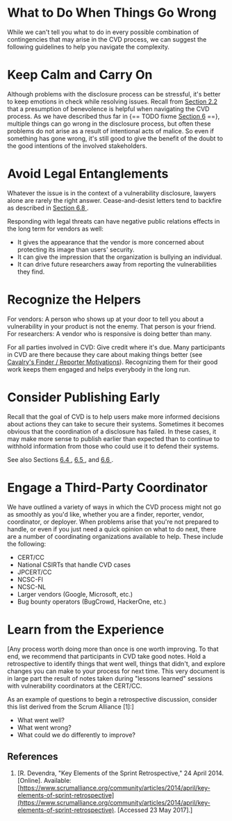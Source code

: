 # What to Do When Things Go Wrong

While we can't tell you what to do in every possible combination of
contingencies that may arise in the CVD process, we can suggest the
following guidelines to help you navigate the complexity.

# Keep Calm and Carry On
Although problems with the disclosure process can be stressful, it's
better to keep emotions in check while resolving issues. Recall from
[Section 2.2](2.2.-Presume-Benevolence_47677452.md) that a presumption
of benevolence is helpful when navigating the CVD process. As we have
described thus far in {== TODO fixme [Section 6](6.-Troubleshooting-CVD_47677482.md) ==},
multiple things can go wrong in the disclosure process, but often these
problems do not arise as a result of intentional acts of malice. So even
if something has gone wrong, it's still good to give the benefit of the
doubt to the good intentions of the involved stakeholders.

# Avoid Legal Entanglements
Whatever the issue is in the context of a vulnerability disclosure,
lawyers alone are rarely the right answer. Cease-and-desist letters tend
to backfire as described in [Section 6.8 ](6_8.md).

Responding with legal threats can have negative public relations effects
in the long term for vendors as well:

-   It gives the appearance that the vendor is more concerned about
    protecting its image than users' security.
-   It can give the impression that the organization is bullying an
    individual.
-   It can drive future researchers away from reporting the
    vulnerabilities they find.

# Recognize the Helpers
For vendors: A person who shows up at your door to tell you about a
vulnerability in your product is not the enemy. That person is your
friend.
For researchers: A vendor who is responsive is doing better than many.

For all parties involved in CVD: Give credit where it's due. Many
participants in CVD are there because they care about making things
better (see [Cavalry's Finder / Reporter
Motivations](https://www.iamthecavalry.org/motivations/)). Recognizing them for their good work keeps them
engaged and helps everybody in the long run.

# Consider Publishing Early
Recall that the goal of CVD is to help users make more informed
decisions about actions they can take to secure their systems. Sometimes
it becomes obvious that the coordination of a disclosure has failed. In
these cases, it may make more sense to publish earlier than expected
than to continue to withhold information from those who could use it to
defend their systems.

See also Sections
[6.4 ](leaks),
[6.5 ](6_5.md), and
[6.6 ](6_6.md).

# Engage a Third-Party Coordinator
We have outlined a variety of ways in which the CVD process might not go
as smoothly as you'd like, whether you are a finder, reporter, vendor,
coordinator, or deployer. When problems arise that you're not prepared
to handle, or even if you just need a quick opinion on what to do next,
there are a number of coordinating organizations available to help.
These include the following:

-   CERT/CC
-   National CSIRTs that handle CVD cases
-   JPCERT/CC
-   NCSC-FI
-   NCSC-NL
-   Larger vendors (Google, Microsoft, etc.)
-   Bug bounty operators (BugCrowd, HackerOne, etc.)

# Learn from the Experience
[Any process worth doing more than once is one worth improving. To that
end, we recommend that participants in CVD take good notes. Hold a
retrospective to identify things that went well, things that didn't,
and explore changes you can make to your process for next time. This
very document is in large part the result of notes taken during
"lessons learned" sessions with vulnerability coordinators at the
CERT/CC.

As an example of questions to begin a retrospective discussion, consider
this list derived from the Scrum Alliance
\[1\]:]
-   What went well?
-   What went wrong?
-   What could we do differently to improve?
    




## References
1.  [R. Devendra, "Key Elements of the Sprint Retrospective," 24
    April 2014. \[Online\]. Available:
    [https://www.scrumalliance.org/community/articles/2014/april/key-elements-of-sprint-retrospective](https://www.scrumalliance.org/community/articles/2014/april/key-elements-of-sprint-retrospective). \[Accessed 23 May
    2017\].]
